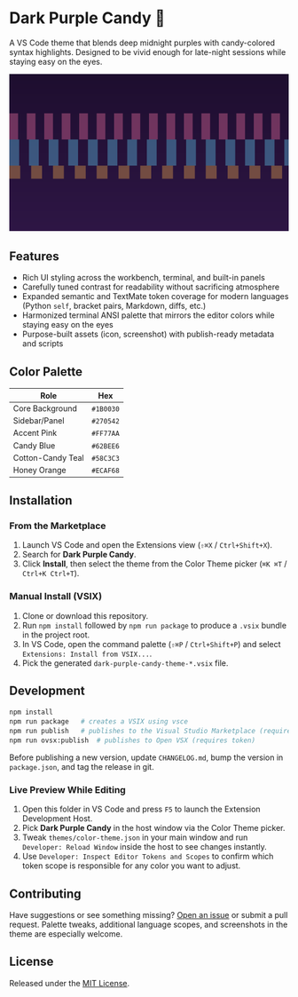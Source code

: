 # Dark Purple Candy 🍭

A VS Code theme that blends deep midnight purples with candy-colored syntax highlights. Designed to be vivid enough for late-night sessions while staying easy on the eyes.

![Dark Purple Candy screenshot](media/screenshot.png)

## Features
- Rich UI styling across the workbench, terminal, and built-in panels
- Carefully tuned contrast for readability without sacrificing atmosphere
- Expanded semantic and TextMate token coverage for modern languages (Python `self`, bracket pairs, Markdown, diffs, etc.)
- Harmonized terminal ANSI palette that mirrors the editor colors while staying easy on the eyes
- Purpose-built assets (icon, screenshot) with publish-ready metadata and scripts

## Color Palette

| Role | Hex |
| --- | --- |
| Core Background | `#1B0030` |
| Sidebar/Panel | `#270542` |
| Accent Pink | `#FF77AA` |
| Candy Blue | `#62BEE6` |
| Cotton-Candy Teal | `#58C3C3` |
| Honey Orange | `#ECAF68` |

## Installation

### From the Marketplace
1. Launch VS Code and open the Extensions view (`⇧⌘X` / `Ctrl+Shift+X`).
2. Search for **Dark Purple Candy**.
3. Click **Install**, then select the theme from the Color Theme picker (`⌘K ⌘T` / `Ctrl+K Ctrl+T`).

### Manual Install (VSIX)
1. Clone or download this repository.
2. Run `npm install` followed by `npm run package` to produce a `.vsix` bundle in the project root.
3. In VS Code, open the command palette (`⇧⌘P` / `Ctrl+Shift+P`) and select `Extensions: Install from VSIX...`.
4. Pick the generated `dark-purple-candy-theme-*.vsix` file.

## Development

```bash
npm install
npm run package   # creates a VSIX using vsce
npm run publish   # publishes to the Visual Studio Marketplace (requires PAT)
npm run ovsx:publish  # publishes to Open VSX (requires token)
```

Before publishing a new version, update `CHANGELOG.md`, bump the version in `package.json`, and tag the release in git.

### Live Preview While Editing

1. Open this folder in VS Code and press `F5` to launch the Extension Development Host.
2. Pick **Dark Purple Candy** in the host window via the Color Theme picker.
3. Tweak `themes/color-theme.json` in your main window and run `Developer: Reload Window` inside the host to see changes instantly.
4. Use `Developer: Inspect Editor Tokens and Scopes` to confirm which token scope is responsible for any color you want to adjust.

## Contributing

Have suggestions or see something missing? [Open an issue](https://github.com/aquarete/dark-purple-candy-theme/issues) or submit a pull request. Palette tweaks, additional language scopes, and screenshots in the theme are especially welcome.

## License

Released under the [MIT License](LICENSE).
